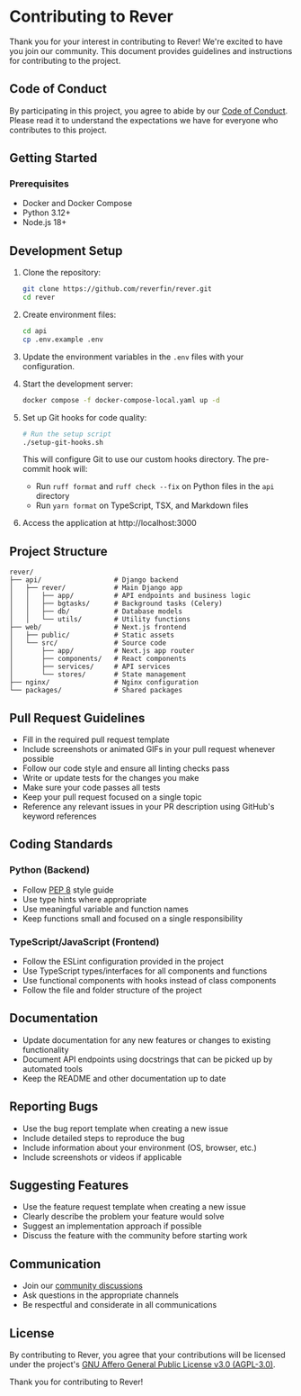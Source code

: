 # Contributing to Rever

Thank you for your interest in contributing to Rever! We're excited to have you join our community. This document provides guidelines and instructions for contributing to the project.

## Code of Conduct

By participating in this project, you agree to abide by our [Code of Conduct](CODE_OF_CONDUCT.md). Please read it to understand the expectations we have for everyone who contributes to this project.

## Getting Started

### Prerequisites

- Docker and Docker Compose
- Python 3.12+
- Node.js 18+

## Development Setup

1. Clone the repository:

   ```bash
   git clone https://github.com/reverfin/rever.git
   cd rever
   ```

2. Create environment files:

   ```bash
   cd api
   cp .env.example .env
   ```

3. Update the environment variables in the `.env` files with your configuration.

4. Start the development server:

   ```bash
   docker compose -f docker-compose-local.yaml up -d
   ```

5. Set up Git hooks for code quality:

   ```bash
   # Run the setup script
   ./setup-git-hooks.sh
   ```

   This will configure Git to use our custom hooks directory. The pre-commit hook will:

   - Run `ruff format` and `ruff check --fix` on Python files in the `api` directory
   - Run `yarn format` on TypeScript, TSX, and Markdown files

6. Access the application at http://localhost:3000

## Project Structure

```
rever/
├── api/                  # Django backend
│   ├── rever/            # Main Django app
│   │   ├── app/          # API endpoints and business logic
│   │   ├── bgtasks/      # Background tasks (Celery)
│   │   ├── db/           # Database models
│   │   └── utils/        # Utility functions
├── web/                  # Next.js frontend
│   ├── public/           # Static assets
│   └── src/              # Source code
│       ├── app/          # Next.js app router
│       ├── components/   # React components
│       ├── services/     # API services
│       └── stores/       # State management
├── nginx/                # Nginx configuration
└── packages/             # Shared packages
```

## Pull Request Guidelines

- Fill in the required pull request template
- Include screenshots or animated GIFs in your pull request whenever possible
- Follow our code style and ensure all linting checks pass
- Write or update tests for the changes you make
- Make sure your code passes all tests
- Keep your pull request focused on a single topic
- Reference any relevant issues in your PR description using GitHub's keyword references

## Coding Standards

### Python (Backend)

- Follow [PEP 8](https://www.python.org/dev/peps/pep-0008/) style guide
- Use type hints where appropriate
- Use meaningful variable and function names
- Keep functions small and focused on a single responsibility

### TypeScript/JavaScript (Frontend)

- Follow the ESLint configuration provided in the project
- Use TypeScript types/interfaces for all components and functions
- Use functional components with hooks instead of class components
- Follow the file and folder structure of the project

## Documentation

- Update documentation for any new features or changes to existing functionality
- Document API endpoints using docstrings that can be picked up by automated tools
- Keep the README and other documentation up to date

## Reporting Bugs

- Use the bug report template when creating a new issue
- Include detailed steps to reproduce the bug
- Include information about your environment (OS, browser, etc.)
- Include screenshots or videos if applicable

## Suggesting Features

- Use the feature request template when creating a new issue
- Clearly describe the problem your feature would solve
- Suggest an implementation approach if possible
- Discuss the feature with the community before starting work

## Communication

- Join our [community discussions](https://github.com/reverfin/rever/discussions)
- Ask questions in the appropriate channels
- Be respectful and considerate in all communications

## License

By contributing to Rever, you agree that your contributions will be licensed under the project's [GNU Affero General Public License v3.0 (AGPL-3.0)](LICENSE).

Thank you for contributing to Rever!
